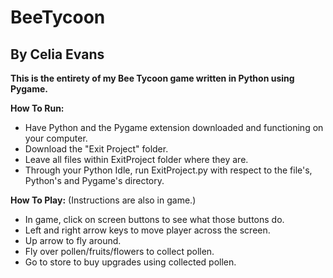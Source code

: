 # BeeTycoon
## By Celia Evans

**This is the entirety of my Bee Tycoon game written in Python using Pygame.**

**How To Run:**
- Have Python and the Pygame extension downloaded and functioning on your computer.
- Download the "Exit Project" folder.
- Leave all files within ExitProject folder where they are.
- Through your Python Idle, run ExitProject.py with respect to the file's, Python's and Pygame's directory.

**How To Play:**
(Instructions are also in game.)
- In game, click on screen buttons to see what those buttons do.
- Left and right arrow keys to move player across the screen.
- Up arrow to fly around.
- Fly over pollen/fruits/flowers to collect pollen.
- Go to store to buy upgrades using collected pollen.
